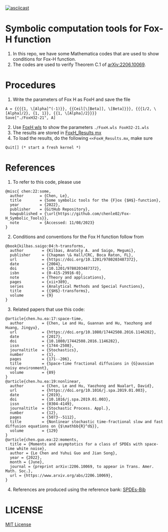 [![asciicast](https://asciinema.org/a/619828.svg)](https://asciinema.org/a/619828)

# Symbolic computation tools for Fox-H function
1. In this repo, we have some Mathematica codes that are used to show conditions for Fox-H function.
2. The codes are used to verify Theorem C.1 of [arXiv:2206.10069](https://arxiv.org/abs/2206.10069).

# Procedures
1. Write the parameters of Fox H as FoxH and save the file
```
A = {{{{1, \[Alpha]^(-1)}}, {{Ceil[\[Beta]], \[Beta]}}}, {{{1/2, \[Alpha]/2}, {1, 1}}, {{1, \[Alpha]/2}}}}
Save["./FoxH32-21", A]
```
2. Use [FoxH wls](./FoxH.wls) to show the parameters `./FoxH.wls FoxH32-21.wls`
3. The results are stored in [FoxH_Results mx](./FoxH_Results.mx)
4. To load the results, do the following `<<FoxH_Results.mx`, make sure
```
Quit[] (* start a fresh kernel *)
```

# References
1. To refer to this code, please use
```
@misc{ chen:22:some,
  author       = {Chen, Le},
  title        = {Some symbolic tools for the {F}ox {$H$}-function},
  year         = {2022},
  publisher    = {GitHub Repository},
  howpublished = {\url{https://github.com/chenle02/Fox-H_Symbolic_Tools}},
  note         = {Accessed: 11/08/2023}
}
```
2. Conditions and conventions for the Fox H function follow from
```
@book{kilbas.saigo:04:h-transforms,
  author        = {Kilbas, Anatoly A. and Saigo, Megumi},
  publisher     = {Chapman \& Hall/CRC, Boca Raton, FL},
  url           = {https://doi.org/10.1201/9780203487372},
  date          = {2004},
  doi           = {10.1201/9780203487372},
  isbn          = {0-415-29916-0},
  note          = {Theory and applications},
  pages         = {xii+389},
  series        = {Analytical Methods and Special Functions},
  title         = {{$H$}-transforms},
  volume        = {9}
}
``` 
3. Related papers that use this code:
```
@article{chen.hu.ea:17:space-time,
  author        = {Chen, Le and Hu, Guannan and Hu, Yaozhong and Huang, Jingyu},
  url           = {https://doi.org/10.1080/17442508.2016.1146282},
  date          = {2017},
  doi           = {10.1080/17442508.2016.1146282},
  issn          = {1744-2508},
  journaltitle  = {Stochastics},
  number        = {1},
  pages         = {171--206},
  title         = {Space-time fractional diffusions in {G}aussian noisy environment},
  volume        = {89}
}
@article{chen.hu.ea:19:nonlinear,
  author        = {Chen, Le and Hu, Yaozhong and Nualart, David},
  url           = {https://doi.org/10.1016/j.spa.2019.01.003},
  date          = {2019},
  doi           = {10.1016/j.spa.2019.01.003},
  issn          = {0304-4149},
  journaltitle  = {Stochastic Process. Appl.},
  number        = {12},
  pages         = {5073--5112},
  title         = {Nonlinear stochastic time-fractional slow and fast diffusion equations on {$\mathbb{R}^d$}},
  volume        = {129}
}
@article{chen.guo.ea:22:moments,
  title = {Moments and asymptotics for a class of SPDEs with space-time white noise},
  author = {Le Chen and Yuhui Guo and Jian Song},
  year = {2022},
  month = {June},
  journal = {preprint arXiv:2206.10069, to appear in Trans. Amer. Math. Soc.},
  url = {https://www.arxiv.org/abs/2206.10069},
}
``` 
4. References are produced using the reference bank: [SPDEs-Bib](https://github.com/chenle02/SPDEs-Bib)

# LICENSE
[MIT License](LICENSE)
